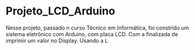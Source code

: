 # Projeto_LCD_Arduino
Nesse projeto, passado n curso Técnico em Informática, foi constrído um sistema eletrônico com Arduino, com placa LCD. Com a finalizada de imprimir um valor no Display. Usando a L

